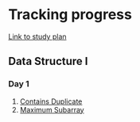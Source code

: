 # Tracking progress

[Link to study plan](https://leetcode.com/study-plan/data-structure/)

## Data Structure I

### Day 1

1. [Contains Duplicate](https://leetcode.com/problems/contains-duplicate/)
2. [Maximum Subarray](https://leetcode.com/problems/maximum-subarray/)